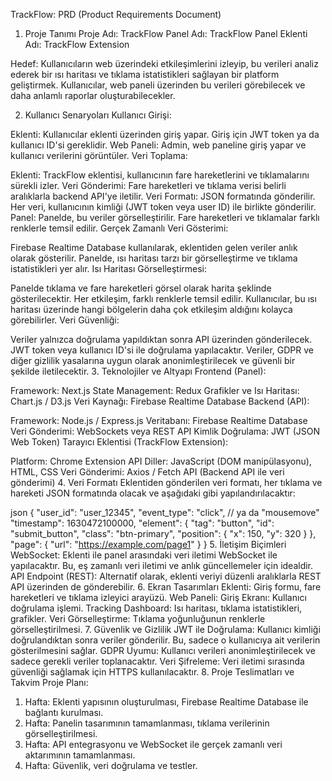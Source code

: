 TrackFlow: PRD (Product Requirements Document)
1. Proje Tanımı
Proje Adı: TrackFlow
Panel Adı: TrackFlow Panel
Eklenti Adı: TrackFlow Extension

Hedef: Kullanıcıların web üzerindeki etkileşimlerini izleyip, bu verileri analiz ederek bir ısı haritası ve tıklama istatistikleri sağlayan bir platform geliştirmek. Kullanıcılar, web paneli üzerinden bu verileri görebilecek ve daha anlamlı raporlar oluşturabilecekler.

2. Kullanıcı Senaryoları
Kullanıcı Girişi:

Eklenti: Kullanıcılar eklenti üzerinden giriş yapar. Giriş için JWT token ya da kullanıcı ID'si gereklidir.
Web Paneli: Admin, web paneline giriş yapar ve kullanıcı verilerini görüntüler.
Veri Toplama:

Eklenti: TrackFlow eklentisi, kullanıcının fare hareketlerini ve tıklamalarını sürekli izler.
Veri Gönderimi: Fare hareketleri ve tıklama verisi belirli aralıklarla backend API'ye iletilir.
Veri Formatı: JSON formatında gönderilir. Her veri, kullanıcının kimliği (JWT token veya user ID) ile birlikte gönderilir.
Panel: Panelde, bu veriler görselleştirilir. Fare hareketleri ve tıklamalar farklı renklerle temsil edilir.
Gerçek Zamanlı Veri Gösterimi:

Firebase Realtime Database kullanılarak, eklentiden gelen veriler anlık olarak gösterilir.
Panelde, ısı haritası tarzı bir görselleştirme ve tıklama istatistikleri yer alır.
Isı Haritası Görselleştirmesi:

Panelde tıklama ve fare hareketleri görsel olarak harita şeklinde gösterilecektir. Her etkileşim, farklı renklerle temsil edilir.
Kullanıcılar, bu ısı haritası üzerinde hangi bölgelerin daha çok etkileşim aldığını kolayca görebilirler.
Veri Güvenliği:

Veriler yalnızca doğrulama yapıldıktan sonra API üzerinden gönderilecek. JWT token veya kullanıcı ID'si ile doğrulama yapılacaktır.
Veriler, GDPR ve diğer gizlilik yasalarına uygun olarak anonimleştirilecek ve güvenli bir şekilde iletilecektir.
3. Teknolojiler ve Altyapı
Frontend (Panel):

Framework: Next.js
State Management: Redux
Grafikler ve Isı Haritası: Chart.js / D3.js
Veri Kaynağı: Firebase Realtime Database
Backend (API):

Framework: Node.js / Express.js
Veritabanı: Firebase Realtime Database
Veri Gönderimi: WebSockets veya REST API
Kimlik Doğrulama: JWT (JSON Web Token)
Tarayıcı Eklentisi (TrackFlow Extension):

Platform: Chrome Extension API
Diller: JavaScript (DOM manipülasyonu), HTML, CSS
Veri Gönderimi: Axios / Fetch API (Backend API ile veri gönderimi)
4. Veri Formatı
Eklentiden gönderilen veri formatı, her tıklama ve hareketi JSON formatında olacak ve aşağıdaki gibi yapılandırılacaktır:

json
{
  "user_id": "user_12345",
  "event_type": "click",  // ya da "mousemove"
  "timestamp": 1630472100000,
  "element": {
    "tag": "button",
    "id": "submit_button",
    "class": "btn-primary",
    "position": {
      "x": 150,
      "y": 320
    }
  },
  "page": {
    "url": "https://example.com/page1"
  }
}
5. İletişim Biçimleri
WebSocket: Eklenti ile panel arasındaki veri iletimi WebSocket ile yapılacaktır. Bu, eş zamanlı veri iletimi ve anlık güncellemeler için idealdir.
API Endpoint (REST): Alternatif olarak, eklenti veriyi düzenli aralıklarla REST API üzerinden de gönderebilir.
6. Ekran Tasarımları
Eklenti: Giriş formu, fare hareketleri ve tıklama izleyici arayüzü.
Web Paneli:
Giriş Ekranı: Kullanıcı doğrulama işlemi.
Tracking Dashboard: Isı haritası, tıklama istatistikleri, grafikler.
Veri Görselleştirme: Tıklama yoğunluğunun renklerle görselleştirilmesi.
7. Güvenlik ve Gizlilik
JWT ile Doğrulama: Kullanıcı kimliği doğrulandıktan sonra veriler gönderilir. Bu, sadece o kullanıcıya ait verilerin gösterilmesini sağlar.
GDPR Uyumu: Kullanıcı verileri anonimleştirilecek ve sadece gerekli veriler toplanacaktır.
Veri Şifreleme: Veri iletimi sırasında güvenliği sağlamak için HTTPS kullanılacaktır.
8. Proje Teslimatları ve Takvim
Proje Planı:
1. Hafta: Eklenti yapısının oluşturulması, Firebase Realtime Database ile bağlantı kurulması.
2. Hafta: Panelin tasarımının tamamlanması, tıklama verilerinin görselleştirilmesi.
3. Hafta: API entegrasyonu ve WebSocket ile gerçek zamanlı veri aktarımının tamamlanması.
4. Hafta: Güvenlik, veri doğrulama ve testler.